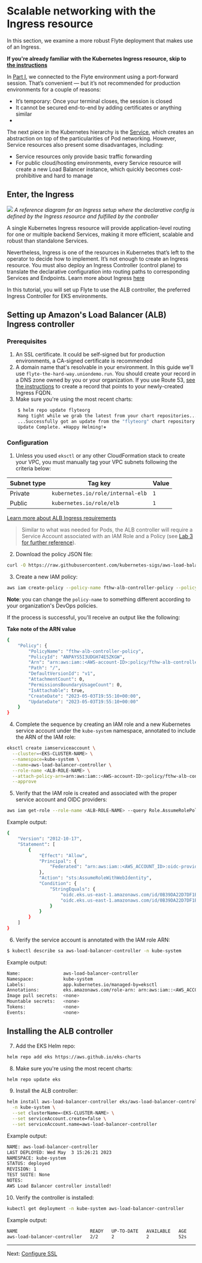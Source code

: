 # Scalable networking with the Ingress resource

In this section, we examine a more robust Flyte deployment that makes use of an Ingress.

**If you're already familiar with the Kubernetes Ingress resource, skip to [the instructions](#Prerequisites)**

In [Part I](https://github.com/davidmirror-ops/flyte-the-hard-way/blob/main/docs/05-deploy-with-helm.md), we connected to the Flyte environment using a port-forward session. That’s convenient — but it’s not recommended for production environments for a couple of reasons:
- It’s temporary: Once your terminal closes, the session is closed
- It cannot be secured end-to-end by adding certificates or anything similar
- 
The next piece in the Kubernetes hierarchy is the [Service](https://kubernetes.io/docs/concepts/services-networking/service/), which creates an abstraction on top of the particularities of Pod networking. However, Service resources also present some disadvantages, including:

- Service resources only provide basic traffic forwarding
- For public cloud/hosting environments, every Service resource will create a new Load Balancer instance, which quickly becomes cost-prohibitive and hard to manage

## Enter, the Ingress

![](./images/fthw-ingress.png)
*A reference diagram for an Ingress setup where the declarative config is defined by the Ingress resource and fulfilled by the controller*

A single Kubernetes Ingress resource will provide application-level routing for one or multiple backend Services, making it more efficient, scalable and robust than standalone Services.

Nevertheless, Ingress is one of the resources in Kubernetes that’s left to the operator to decide how to implement. It’s not enough to create an Ingress resource. You must also deploy an Ingress Controller (control plane) to translate the declarative configuration into routing paths to corresponding Services and Endpoints.
Learn more about Ingress [here](https://kubernetes.io/docs/concepts/services-networking/ingress/)

In this tutorial, you will set up Flyte to use the ALB controller, the preferred Ingress Controller for EKS environments.

## Setting up Amazon's Load Balancer (ALB) Ingress controller


### Prerequisites

1. An SSL certificate. It could be self-signed but for production environments, a CA-signed certificate is recommended
2. A domain name that's resolvable in your environment. In this guide we'll use `flyte-the-hard-way.uniondemo.run`. You should create your record in a DNS zone owned by you or your organization. If you use Route 53, [see the instructions](#Connecting-to-Flyte-through-Ingress) to create a record that points to your newly-created Ingress FQDN. 
3. Make sure you're using the most recent charts:
```bash
    $ helm repo update flyteorg
    Hang tight while we grab the latest from your chart repositories...
    ...Successfully got an update from the "flyteorg" chart repository
    Update Complete. ⎈Happy Helming!⎈
```
### Configuration

1. Unless you used `eksctl` or any other CloudFormation stack to create your VPC, you must manually tag your VPC subnets following the criteria below:

| Subnet type  | Tag key  | Value  |
|---|---|---|
| Private  |  `kubernetes.io/role/internal-elb` |  `1` | 
| Public  |  `kubernetes.io/role/elb` |  `1` | 

[Learn more about ALB Ingress requirements](https://docs.aws.amazon.com/eks/latest/userguide/alb-ingress.html)

> Similar to what was needed for Pods, the ALB controller will require a Service Account associated with an IAM Role and a Policy (see [Lab 3 for further reference](https://github.com/davidmirror-ops/flyte-the-hard-way/blob/main/docs/03-roles-service-accounts.md)). 

2. Download the policy JSON file:

```bash
curl -O https://raw.githubusercontent.com/kubernetes-sigs/aws-load-balancer-controller/v2.4.7/docs/install/iam_policy.json
```

3. Create a new IAM policy:

```bash
aws iam create-policy --policy-name fthw-alb-controller-policy --policy-document file://iam_policy.json
```
**Note**: you can change the `policy-name` to something different according to your organization's DevOps policies.

If the process is successful, you'll receive an output like the following:

**Take note of the ARN value**

```bash
{
    "Policy": {
        "PolicyName": "fthw-alb-controller-policy",
        "PolicyId": "ANPAYS5I3UDGH74E5ZKGW",
        "Arn": "arn:aws:iam::<AWS-account-ID>:policy/fthw-alb-controller-policy",
        "Path": "/",
        "DefaultVersionId": "v1",
        "AttachmentCount": 0,
        "PermissionsBoundaryUsageCount": 0,
        "IsAttachable": true,
        "CreateDate": "2023-05-03T19:55:10+00:00",
        "UpdateDate": "2023-05-03T19:55:10+00:00"
    }
}
```


4. Complete the sequence by creating an IAM role and a new Kubernetes service account under the `kube-system` namespace, annotated to include the ARN of the IAM role:

```bash
eksctl create iamserviceaccount \
  --cluster=<EKS-CLUSTER-NAME> \
  --namespace=kube-system \
  --name=aws-load-balancer-controller \
  --role-name <ALB-ROLE-NAME> \
  --attach-policy-arn=arn:aws:iam::<AWS-account-ID>:policy/fthw-alb-controller-policy \
  --approve
```
5. Verify that the IAM role is created and associated with the proper service account and OIDC providers:

```bash
aws iam get-role --role-name <ALB-ROLE-NAME> --query Role.AssumeRolePolicyDocument
```
Example output:
```bash
{
    "Version": "2012-10-17",
    "Statement": [
        {
            "Effect": "Allow",
            "Principal": {
                "Federated": "arn:aws:iam::<AWS_ACCOUNT_ID>:oidc-provider/oidc.eks.us-east-1.amazonaws.com/id/0B39DA22D7DF1B9569260EEFE1926663"
            },
            "Action": "sts:AssumeRoleWithWebIdentity",
            "Condition": {
                "StringEquals": {
                    "oidc.eks.us-east-1.amazonaws.com/id/0B39DA22D7DF1B9569260EEFE1926663:sub": "system:serviceaccount:kube-system:aws-load-balancer-controller",
                    "oidc.eks.us-east-1.amazonaws.com/id/0B39DA22D7DF1B9569260EEFE1926663:aud": "sts.amazonaws.com"
                }
            }
        }
    ]
}
```
6. Verify the service account is annotated with the IAM role ARN:

```bash
$ kubectl describe sa aws-load-balancer-controller -n kube-system
```
Example output:
```bash
Name:                aws-load-balancer-controller
Namespace:           kube-system
Labels:              app.kubernetes.io/managed-by=eksctl
Annotations:         eks.amazonaws.com/role-arn: arn:aws:iam::<AWS_ACCOUNT_ID>:role/fthw-alb-controller-role
Image pull secrets:  <none>
Mountable secrets:   <none>
Tokens:              <none>
Events:              <none>
```

## Installing the ALB controller

7. Add the EKS Helm repo:
```bash
helm repo add eks https://aws.github.io/eks-charts

```
8. Make sure you're using the most recent charts:
```bash
helm repo update eks
```
9. Install the ALB controller:

```bash
helm install aws-load-balancer-controller eks/aws-load-balancer-controller \
  -n kube-system \
  --set clusterName=<EKS-CLUSTER-NAME> \
  --set serviceAccount.create=false \
  --set serviceAccount.name=aws-load-balancer-controller 
```
Example output:
```bash
NAME: aws-load-balancer-controller
LAST DEPLOYED: Wed May  3 15:26:21 2023
NAMESPACE: kube-system
STATUS: deployed
REVISION: 1
TEST SUITE: None
NOTES:
AWS Load Balancer controller installed!
```

10. Verify the controller is installed:

```bash
kubectl get deployment -n kube-system aws-load-balancer-controller
```
Example output:

```bash
NAME                           READY   UP-TO-DATE   AVAILABLE   AGE
aws-load-balancer-controller   2/2     2            2           52s
```
____
Next: [Configure SSL](07-configure-SSL.md)

